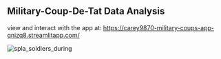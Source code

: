## Military-Coup-De-Tat Data Analysis

view and interact with the app at: https://carey9870-military-coups-app-qnizq8.streamlitapp.com/

![spla_soldiers_during](https://user-images.githubusercontent.com/100701309/194689526-6884ec37-618c-45c1-8d8c-1dbcb3a2d8b1.jpg)
